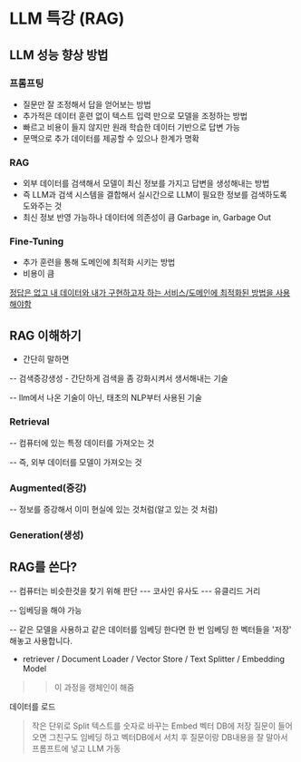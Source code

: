 # LLM 특강 (RAG)

## LLM 성능 향상 방법
### 프롬프팅
- 질문만 잘 조정해서 답을 얻어보는 방법
- 추가적은 데이터 훈련 없이 텍스트 입력 만으로 모델을 조정하는 방법
- 빠르고 비용이 들지 않지만 원래 학습한 데이터 기반으로 답변 가능
- 문맥으로 추가 데이터를 제공할 수 있으나 한계가 명확

### RAG
- 외부 데이터를 검색해서 모델이 최신 정보를 가지고 답변을 생성해내는 방법
- 즉 LLM과 검색 시스템을 결합해서 실시간으로 LLM이 필요한 정보를 검색하도록 도와주는 것
- 최신 정보 반영 가능하나 데이터에 의존성이 큼 Garbage in, Garbage Out

### Fine-Tuning
- 추가 훈련을 통해 도메인에 최적화 시키는 방법
- 비용이 큼

<u>정답은 없고 내 데이터와 내가 구현하고자 하는 서비스/도메인에 최적화된 방법을 사용해야함</u>


## RAG 이해하기
- 간단히 말하면

-- 검색증강생성 - 간단하게 검색을 좀 강화시켜서 생서해내는 기술

-- llm에서 나온 기술이 아닌, 태초의 NLP부터 사용된 기술

### Retrieval

-- 컴퓨터에 있는 특정 데이터를 가져오는 것

-- 즉, 외부 데이터를 모델이 가져오는 것

### Augmented(증강)
-- 정보를 증강해서 이미 현실에 있는 것처럼(알고 있는 것 처럼)

### Generation(생성)

## RAG를 쓴다?
-- 컴퓨터는 비슷한것을 찾기 위해 판단
--- 코사인 유사도
--- 유클리드 거리

-- 임베딩을 해야 가능

-- 같은 모델을 사용하고 같은 데이터를 임베딩 한다면 한 번 임베딩 한 벡터들을 '저장' 해놓고 사용합니다.

- retriever / Document Loader / Vector Store / Text Splitter / Embedding Model
>> 이 과정을 랭체인이 해줌

데이터를 로드
> 작은 단위로 Split
> 텍스트를 숫자로 바꾸는 Embed
>  벡터 DB에 저장
> 질문이 들어오면 그친구도 임베딩 하고
> 벡터DB에서 서치 후
질문이랑 DB내용을 잘 말아서
프롬프트에 넣고 LLM 가동